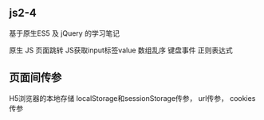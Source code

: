 ## js2-4

基于原生ES5 及 jQuery 的学习笔记

原生 JS 页面跳转 JS获取input标签value 数组乱序 键盘事件 正则表达式

## 页面间传参

H5浏览器的本地存储 localStorage和sessionStorage传参， url传参， cookies传参

